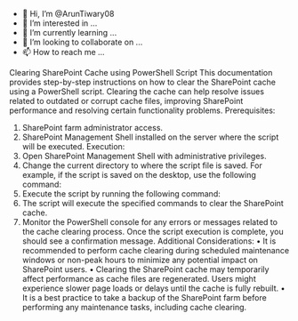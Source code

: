 - 👋 Hi, I’m @ArunTiwary08
- 👀 I’m interested in ...
- 🌱 I’m currently learning ...
- 💞️ I’m looking to collaborate on ...
- 📫 How to reach me ...

<!---
ArunTiwary08/ArunTiwary08 is a ✨ special ✨ repository because its `README.md` (this file) appears on your GitHub profile.
You can click the Preview link to take a look at your changes.
--->
Clearing SharePoint Cache using PowerShell Script
This documentation provides step-by-step instructions on how to clear the SharePoint cache using a PowerShell script. Clearing the cache can help resolve issues related to outdated or corrupt cache files, improving SharePoint performance and resolving certain functionality problems.
Prerequisites:
1.	SharePoint farm administrator access.
2.	SharePoint Management Shell installed on the server where the script will be executed.
Execution:
1.	Open SharePoint Management Shell with administrative privileges.
2.	Change the current directory to where the script file is saved. For example, if the script is saved on the desktop, use the following command:
3.	Execute the script by running the following command:
4.	The script will execute the specified commands to clear the SharePoint cache.
5.	Monitor the PowerShell console for any errors or messages related to the cache clearing process. Once the script execution is complete, you should see a confirmation message.
Additional Considerations:
•	It is recommended to perform cache clearing during scheduled maintenance windows or non-peak hours to minimize any potential impact on SharePoint users.
•	Clearing the SharePoint cache may temporarily affect performance as cache files are regenerated. Users might experience slower page loads or delays until the cache is fully rebuilt.
•	It is a best practice to take a backup of the SharePoint farm before performing any maintenance tasks, including cache clearing.




